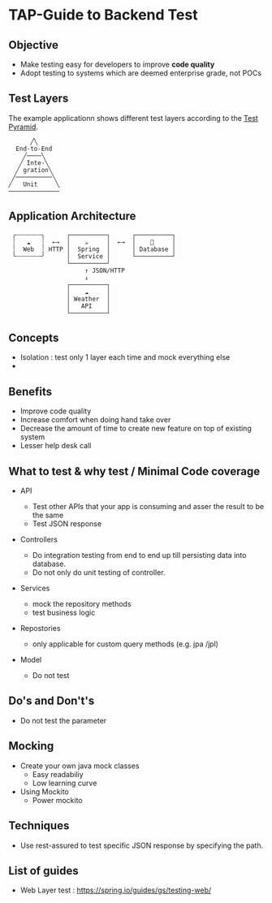 # TAP-Guide to Backend Test

## Objective
* Make testing easy for developers to improve **code quality**
* Adopt testing to systems which are deemed enterprise grade, not POCs

## Test Layers
The example applicationn shows different test layers according to the [Test Pyramid](https://martinfowler.com/bliki/TestPyramid.html).

```
      ╱╲
  End-to-End
    ╱────╲
   ╱ Inte-╲
  ╱ gration╲
 ╱──────────╲
╱   Unit     ╲
──────────────
```

## Application Architecture
```
 ╭┄┄┄┄┄┄┄╮      ┌──────────┐      ┌──────────┐
 ┆   ☁   ┆  ←→  │    ☕     │  ←→  │    💾     │
 ┆  Web  ┆ HTTP │  Spring  │      │ Database │
 ╰┄┄┄┄┄┄┄╯      │  Service │      └──────────┘
                └──────────┘
                     ↑ JSON/HTTP
                     ↓
                ┌──────────┐
                │    ☁     │
                │ Weather  │
                │   API    │
                └──────────┘
```

## Concepts
* Isolation : test only 1 layer each time and mock everything else
* 

## Benefits
* Improve code quality
* Increase comfort when doing hand take over
* Decrease the amount of time to create new feature on top of existing system 
* Lesser help desk call


## What to test & why test / Minimal Code coverage
* API
  * Test other APIs that your app is consuming and asser the result to be the same
  * Test JSON response

* Controllers
  * Do integration testing from end to end up till persisting data into database. 
  * Do not only do unit testing of controller.
  
* Services
  * mock the repository methods
  * test business logic
  
* Repostories
  * only applicable for custom query methods (e.g. jpa /jpl)
 
* Model
  * Do not test

## Do's and Don't's
* Do not test the parameter 


## Mocking
* Create your own java mock classes 
   * Easy readabiliy
   * Low learning curve
* Using Mockito
   * Power mockito

## Techniques
* Use rest-assured to test specific JSON response by specifying the path.

## List of guides
* Web Layer test : https://spring.io/guides/gs/testing-web/
